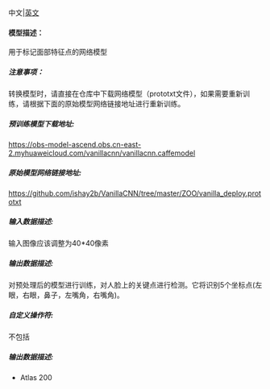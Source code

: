 中文|[英文](README_en.md)
#### 模型描述：

用于标记面部特征点的网络模型

##### 注意事项：
转换模型时，请直接在仓库中下载网络模型（prototxt文件），如果需要重新训练，请根据下面的原始模型网络链接地址进行重新训练。

##### 预训练模型下载地址:
https://obs-model-ascend.obs.cn-east-2.myhuaweicloud.com/vanillacnn/vanillacnn.caffemodel

##### 原始模型网络链接地址:
https://github.com/ishay2b/VanillaCNN/tree/master/ZOO/vanilla_deploy.prototxt

##### 输入数据描述:

输入图像应该调整为40*40像素

##### 输出数据描述:

对预处理后的模型进行训练，对人脸上的关键点进行检测。它将识别5个坐标点(左眼，右眼，鼻子，左嘴角，右嘴角)。

##### 自定义操作符:
不包括

##### 输出数据描述:
- Atlas 200